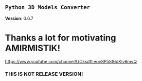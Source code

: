 ## `Python 3D Models Converter`

**Version**: 0.6.7

# Thanks a lot for motivating AMIRMISTIK! 
https://www.youtube.com/channel/UCksd1LeoySP5St6dKlv6mvQ

### **THIS IS NOT RELEASE VERSION!**
